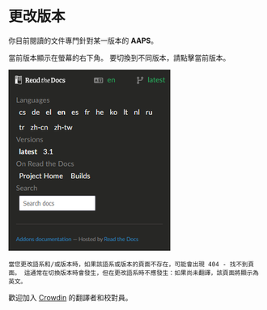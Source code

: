 # 更改版本

你目前閱讀的文件專門針對某一版本的 **AAPS**。

當前版本顯示在螢幕的右下角。 要切換到不同版本，請點擊當前版本。

![打開語系選單](../images/documentation_language_menu.png)

```{warning}
當您更改語系和/或版本時，如果該語系或版本的頁面不存在，可能會出現 404 - 找不到頁面。 這通常在切換版本時會發生，但在更改語系時不應發生：如果尚未翻譯，該頁面將顯示為英文。
```

歡迎加入 [Crowdin](https://crowdin.com/project/androidapsdocs) 的翻譯者和校對員。
